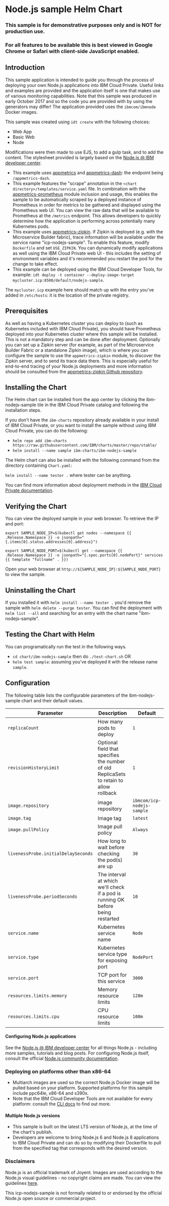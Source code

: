 # Node.js sample Helm Chart

### This sample is for demonstrative purposes only and is NOT for production use. ###

### For all features to be available this is best viewed in Google Chrome or Safari with client-side JavaScript enabled.

## Introduction
This sample application is intended to guide you through the process of deploying your own Node.js applications into IBM Cloud Private. Useful links and examples are provided and the application itself is one that makes use of various monitoring capabilities. Note that this sample was produced in early October 2017 and so the code you are provided with by using the generators may differ! The application provided uses the `ibmcom/ibmnode` Docker images.

This sample was created using `idt create` with the following choices:
- Web App
- Basic Web
- Node

Modifications were then made to use EJS, to add a gulp task, and to add the content. The stylesheet provided is largely based on the [Node.js @ IBM developer center](https://developer.ibm.com/node).

- This example uses [appmetrics](https://github.com/RuntimeTools/appmetrics) and [appmetrics-dash](https://github.com/RuntimeTools/appmetrics-dash): the endpoint being `/appmetrics-dash`.
- This example features the "scrape" annotation in the `<chart directory>/templates/service.yaml` file. In combination with the [appmetrics-prometheus](https://github.com/RuntimeTools/appmetrics-prometheus) module inclusion and usage, this enables the sample to be automatically scraped by a deployed instance of Prometheus in order for metrics to be gathered and displayed using the Prometheus web UI. You can view the raw data that will be available to Prometheus at the `/metrics` endpoint.
This allows developers to quickly determine how the application is performing across potentially many Kubernetes pods.
- This example uses [appmetrics-zipkin](https://github.com/RuntimeTools/appmetrics-zipkin). If Zipkin is deployed (e.g. with the Microservice Builder fabric), trace information will be available under the service name "icp-nodejs-sample". To enable this feature, modify `Dockerfile` and set `USE_ZIPKIN`. You can dynamically modify applications as well using the IBM Cloud Private web UI - this includes the setting of environment variables and it's recommended you restart the pod for the change to take effect.
- This example can be deployed using the IBM Cloud Developer Tools, for example: `idt deploy -t container --deploy-image-target mycluster.icp:8500/default/nodejs-sample`.

The `mycluster.icp` example here should match up with the entry you've added in `/etc/hosts`: it is the location of the private registry.

## Prerequisites

As well as having a Kubernetes cluster you can deploy to (such as Kubernetes included with IBM Cloud Private), you should have Prometheus deployed into your Kubernetes cluster where this sample will be installed. This is not a mandatory step and can be done after deployment.
Optionally you can set up a Zipkin server (for example, as part of the Microservice Builder Fabric or a standalone Zipkin image), which is where you can configure the sample to use the `appmetrics-zipkin` module, to discover the Zipkin server, and to send its trace data there. This is especially useful for end-to-end tracing of your Node.js deployments and more information should be consulted from the [appmetrics-zipkin Github repository](https://github.com/RuntimeTools/appmetrics-zipkin).

## Installing the Chart

The Helm chart can be installed from the app center by clicking the ibm-nodejs-sample tile in the IBM Cloud Private catalog and following the installation steps.

If you don't have the `ibm-charts` repository already available in your install of IBM Cloud Private, or you want to install the sample without using IBM Cloud Private, you can do the following:
- `helm repo add ibm-charts https://raw.githubusercontent.com/IBM/charts/master/repo/stable/`
- `helm install --name sample ibm-charts/ibm-nodejs-sample`

The Helm chart can also be installed with the following command from the directory containing `Chart.yaml`:

`helm install --name tester .` where tester can be anything.

You can find more information about deployment methods in the [IBM Cloud Private documentation](https://www.ibm.com/support/knowledgecenter/SSBS6K/product_welcome_cloud_private.html).

## Verifying the Chart
You can view the deployed sample in your web browser. To retrieve the IP and port:

`export SAMPLE_NODE_IP=$(kubectl get nodes --namespace {{ .Release.Namespace }} -o jsonpath="{.items[0].status.addresses[0].address}")`

`export SAMPLE_NODE_PORT=$(kubectl get --namespace {{ .Release.Namespace }} -o jsonpath="{.spec.ports[0].nodePort}" services {{ template "fullname" . }})`

Open your web browser at `http://${SAMPLE_NODE_IP}:${SAMPLE_NODE_PORT}` to view the sample.

## Uninstalling the Chart

If you installed it with `helm install --name tester .` you'd remove the sample with `helm delete --purge tester`. You can find the deployment with `helm list --all` and searching for an entry with the chart name "ibm-nodejs-sample".

## Testing the Chart with Helm

You can programatically run the test in the following ways.
- `cd chart/ibm-nodejs-sample` then do `./test-chart.sh` OR
- `helm test sample`: assuming you've deployed it with the release name `sample`.

## Configuration

The following table lists the configurable parameters of the ibm-nodejs-sample chart and their default values.

| Parameter                  | Description                                     | Default                                                    |
| -----------------------    | ---------------------------------------------   | ---------------------------------------------------------- |
| `replicaCount`             | How many pods to deploy                         | `1`                                                          |
| `revisionHistoryLimit`     | Optional field that specifies the number of old ReplicaSets to retain to allow rollback   | `1`                |
| `image.repository`         | image repository                                | `ibmcom/icp-nodejs-sample`                                 |
| `image.tag`                | Image tag                                       | `latest`                                                    |
| `image.pullPolicy`         | Image pull policy                               | `Always`                                                   |
| `livenessProbe.initialDelaySeconds`   | How long to wait before checking the pod(s) are up |   `30`                             |
| `livenessProbe.periodSeconds`         | The interval at which we'll check if a pod is running OK before being restarted     | `10`          |
| `service.name`             | Kubernetes service name                                | `Node`                                                     |
| `service.type`             | Kubernetes service type for exposing port                  | `NodePort`                                                 |
| `service.port`             | TCP port for this service                       | `3000`                                                       |
| `resources.limits.memory`  | Memory resource limits                          | `128m`                                                     |
| `resources.limits.cpu`     | CPU resource limits                             | `100m`                                                     |

#### Configuring Node.js applications

See the [Node.js @ IBM developer center](https://developer.ibm.com/node/) for all things Node.js - including more samples, tutorials and blog posts. For configuring Node.js itself, consult the official [Node.js community documentation](https://nodejs.org/en/docs/).

### Deploying on platforms other than x86-64
- Multiarch images are used so the correct Node.js Docker image will be pulled based on your platform. Supported platforms for this sample include ppc64le, x86-64 and s390x.
- Note that the IBM Cloud Developer Tools are not available for every platform: consult the [CLI docs](https://www.ibm.com/cloud/cli) to find out more.

#### Multiple Node.js versions
- This sample is built on the latest LTS version of Node.js, at the time of the chart's publish.
- Developers are welcome to bring Node.js 6 and Node.js 8 applications to IBM Cloud Private and can do so by modifying their Dockerfile to pull from the specified tag that corresponds with the desired version.

### Disclaimers
Node.js is an official trademark of Joyent. Images are used according to the Node.js visual guidelines - no copyright claims are made. You can view the guidelines [here](https://nodejs.org/static/documents/foundation-visual-guidelines.pdf).

This icp-nodejs-sample is not formally related to or endorsed by the official Node.js open source or commercial project.
